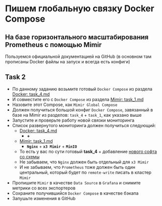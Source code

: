 # Пишем глобальную связку Docker Compose

## На базе горизонтального масштабирования Prometheus с помощью Mimir

Пользуемся официальной документацией на GitHub (в основном там прописаны Docker файлы на запуск и всегда есть конфиги)

## Task 2

- По данному заданию возьмите готовый `Docker Compose` из раздела [Docker: task_4.md](https://github.com/lamjob1993/docker-monitoring/blob/main/docker/tasks/docker_learn/task_4%20(Docker%20Compose%20Plus).md)
- И совместите его с `Docker Compose` из раздела [Mimir: task_1.md](https://github.com/lamjob1993/docker-monitoring/blob/main/docker/tasks/mimir/task_1.md)
- Назовите этот Compose, как `Mimir Global Compose`
- Должен получиться большой конфиг `Docker Compose`, завязанный в базе на Mimir из разделов: `task_4` + `task_1`, как указано выше
- Запустите и проверьте работу новой связки мониторинга
- Список развернутого мониторинга должен получиться следующий:
  - [Docker: task_4.md](https://github.com/lamjob1993/docker-monitoring/blob/main/docker/tasks/docker_learn/task_4%20(Docker%20Compose%20Plus).md)
    - **+**
  - [Mimir: task_1.md](https://github.com/lamjob1993/docker-monitoring/blob/main/docker/tasks/mimir/task_1.md)
    - **`Nginx`** + **`x3 Mimir`** + **`MinIO`**
  - То есть у вас по сути готовый **task_4** + добавление [нового софта со схемы](https://grafana.com/docs/mimir/next/get-started/play-with-grafana-mimir/tutorial-architecture.png)
  - Не забываем, что `Nginx` должен быть отдельный для `x3 Mimir`
  - И не забываем, что `Prometheus` тоже должен быть один центральный, который будет по `remote-write` писать в кластер `Mimir`
- Пропишите `Mimir` в качестве `Data Source` в `Grafana` и снимите метрики со всех экспортеров
- Сохраните получившийся `Docker Compose` в качестве бэкапа
- Запушьте изменения в GitHub
